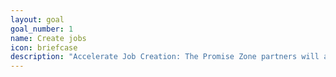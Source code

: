 ```yaml
---
layout: goal
goal_number: 1
name: Create jobs
icon: briefcase
description: "Accelerate Job Creation: The Promise Zone partners will accelerate job creation by aligning job creation with the Next Economy Capital Region Prosperity Plan which identifies priority business clusters as opportunities for economic growth."
---
```

